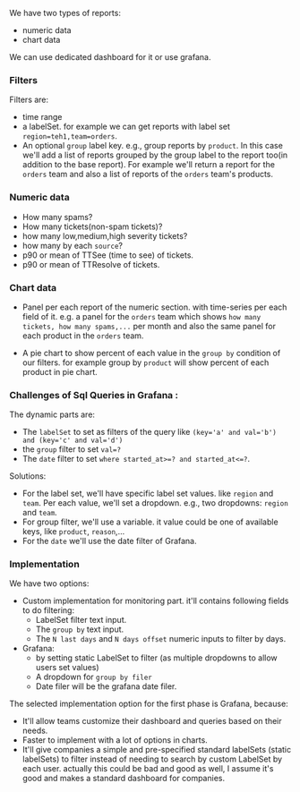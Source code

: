 We have two types of reports:

- numeric data
- chart data

We can use dedicated dashboard for it or use grafana.

### Filters

Filters are:

- time range
- a labelSet. for example we can get reports with label set `region=teh1,team=orders`.
- An optional `group` label key. e.g., group reports by `product`. In this case we'll add a list of reports grouped
  by the group label to the report too(in addition to the base report). For example we'll return a report for
  the `orders` team and also a list of reports of the `orders` team's products.

### Numeric data

- How many spams?
- How many tickets(non-spam tickets)?
- how many low,medium,high severity tickets?
- how many by each `source`?
- p90 or mean of TTSee (time to see) of tickets.
- p90 or mean of TTResolve of tickets.

### Chart data

- Panel per each report of the numeric section. with time-series per each field of it. e.g. a panel for
  the `orders` team which shows `how many tickets, how many spams,...` per month and also the same panel
  for each product in the `orders` team.

- A pie chart to show percent of each value in the `group by` condition of our filters. for example group by `product`
  will show percent of each product in pie chart.

### Challenges of Sql Queries in Grafana :

The dynamic parts are:

- The `labelSet` to set as filters of the query like `(key='a' and val='b') and (key='c' and val='d')`
- the `group` filter to set `val=?`
- The `date` filter to set `where started_at>=? and started_at<=?`.

Solutions:

- For the label set, we'll have specific label set values. like `region` and `team`.
  Per each value, we'll set a dropdown. e.g., two dropdowns: `region` and `team`.
- For group filter, we'll use a variable. it value could be one of available keys, like `product`, `reason`,...
- For the `date` we'll use the date filter of Grafana.

### Implementation

We have two options:

- Custom implementation for monitoring part. it'll contains following fields to do filtering:
    - LabelSet filter text input.
    - The `group by` text input.
    - The `N last days` and `N days offset` numeric inputs to filter by days.
- Grafana: 
  - by setting static LabelSet to filter (as multiple dropdowns to
    allow users set values)
  - A dropdown for `group by filer`
  - Date filer will be the grafana date filer.

The selected implementation option for the first phase is Grafana, because:

- It'll allow teams customize their dashboard and queries based on their needs.
- Faster to implement with a lot of options in charts.
- It'll give companies a simple and pre-specified standard labelSets (static labelSets) to filter
  instead of needing to search by custom LabelSet by each user. actually this could
  be bad and good as well, I assume it's good and makes a standard dashboard
  for companies.

